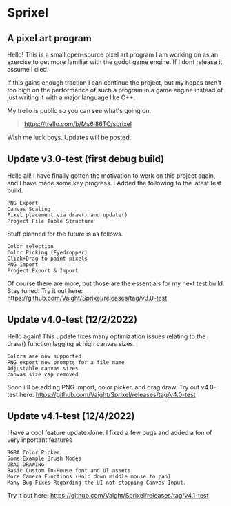 # Sprixel
## A pixel art program
Hello!
This is a small open-source pixel art program I am working on as an exercise to get more familiar with the godot game engine. If I dont release it assume I died.

If this gains enough traction I can continue the project, but my hopes aren't too high on the performance of such a program in a game engine instead of just writing it with a major language like C++.

My trello is public so you can see what's going on.
> https://trello.com/b/Ms6l86TO/sprixel

Wish me luck boys.
Updates will be posted.

## Update v3.0-test (first debug build)
Hello all!
I have finally gotten the motivation to work on this project again, and I have made some key progress.
I Added the following to the latest test build.
```
PNG Export
Canvas Scaling
Pixel placement via draw() and update()
Project File Table Structure
```
Stuff planned for the future is as follows.
```
Color selection
Color Picking (Eyedropper)
Click+Drag to paint pixels
PNG Import
Project Export & Import
```
Of course there are more, but those are the essentials for my next test build. Stay tuned.
Try it out here: https://github.com/Vaight/Sprixel/releases/tag/v3.0-test

## Update v4.0-test (12/2/2022)
Hello again!
This update fixes many optimization issues relating to the draw() function lagging at high canvas sizes.
```
Colors are now supported
PNG export now prompts for a file name
Adjustable canvas sizes
canvas size cap removed
```
Soon i'll be adding PNG import, color picker, and drag draw.
Try out v4.0-test here: https://github.com/Vaight/Sprixel/releases/tag/v4.0-test

## Update v4.1-test (12/4/2022)
I have a cool feature update done.
I fixed a few bugs and added a ton of very inportant features
```
RGBA Color Picker
Some Example Brush Modes
DRAG DRAWING!
Basic Custom In-House font and UI assets
More Camera Functions (Hold down middle mouse to pan)
Many Bug Fixes Regarding the UI not stopping Canvas Input.

```
Try it out here: https://github.com/Vaight/Sprixel/releases/tag/v4.1-test

